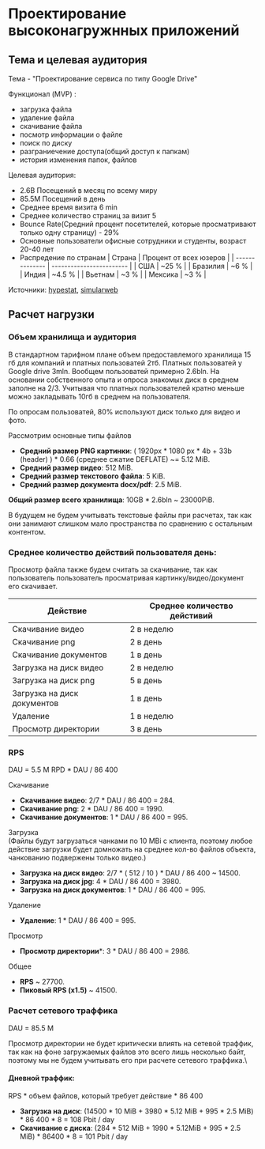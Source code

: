 # Проектирование высоконагружнных приложений

## Тема и целевая аудитория

Тема - "Проектирование сервиса по типу Google Drive"

Функционал (MVP) :
- загрузка файла
- удаление файла
- скачивание файла
- посмотр информации о файле
- поиск по диску
- разграниечение доступа(общий доступ к папкам)
- история изменения папок, файлов

Целевая аудитория:
- 2.6B Посещений в месяц по всему миру
- 85.5M Посещений в день
- Среднее время визита 6 min
- Среднее количество страниц за визит 5
- Bounce Rate(Cредний процент посетителей, которые просматривают только одну страницу) - 29%
- Основные пользователи офисные сотрудники и студенты, возраст 20-40 лет
- Распредение по странам
  | Страна         | Процент от всех юзеров   |
  | -------------- | ------------------------ |
  | США            | ~25 %   |
  | Бразилия       | ~6 %    |
  | Индия          | ~4.5 %  |
  | Вьетнам        | ~3 %    |
  | Мексика        | ~3 %    |

Источники: [hypestat](https://hypestat.com/info/drive.google.com), [simularweb](https://www.similarweb.com/website/drive.google.com/#demographics)

## Расчет нагрузки

### Объем хранилища и аудитория
В стандартном тарифном плане объем предоставлемого хранилища 15 гб для компаний и платных пользоватей 2тб. Платных пользоватей у Google drive 3mln. Вообщем пользоватей примерно 2.6bln. На основании собственного опыта и опроса знакомых диск в среднем заполне на 2/3. Учитывая что платных пользователей кратно меньше можно закладывать 10гб в среднем на пользователя.

По опросам пользоватей, 80% используют диск только для видео и фото.

Рассмотрим основные типы файлов

- **Средний размер PNG картинки**: ( 1920px * 1080 px * 4b + 33b (header) ) * 0.66 (среднее сжатие DEFLATE) ~= 5.12 MiB.
- **Средний размер видео**: 512 MiB.
- **Средний размер текстового файла**: 5 KiB.
- **Средний размер документа docx/pdf**: 2.5 MiB.


**Общий размер всего хранилища**: 10GB * 2.6bln ~ 23000PiB.

В будущем не будем учитывать текстовые файлы при расчетах, так как они занимают слишком мало пространства по сравнению с остальным контентом.

### Среднее количество действий пользователя день:

Просмотр файла также будем считать за скачивание, так как пользователь пользователь просматривая картинку/видео/документ его скачивает.

| Действие   | Среднее количество дейстивий |
| -------- | ------- |
| Скачивание видео | 2 в неделю |
| Скачивание png | 2 в день |
| Скачивание документов | 1 в день |
| Загрузка на диск видео | 2 в неделю |
| Загрузка на диск png | 5 в день |
| Загрузка на диск документов | 1 в день |
| Удаление | 1 в неделю |
| Просмотр директории | 3 в день |

### RPS
DAU = 5.5 M
RPD * DAU / 86 400

Скачивание
- **Скачивание видео**: 2/7 * DAU / 86 400 = 284.
- **Скачивание png**: 2 * DAU / 86 400 = 1990.
- **Скачивание документов**: 1 * DAU / 86 400 = 995.

Загрузка\
(Файлы будут загрузаться чанками по 10 MBi с клиента, поэтому любое действие загрузки будет домножать на среднее кол-во файлов объекта, чанкованию подвержены только видео.)
- **Загрузка на диск видео**: 2/7 * ( 512 / 10 )  * DAU / 86 400 ~ 14500.
- **Загрузка на диск jpg**: 4 * DAU / 86 400 = 3980.
- **Загрузка на диск документов**: 1 * DAU / 86 400 = 995.

Удаление
- **Удаление**: 1 * DAU / 86 400 = 995.

Просмотр
- **Просмотр директории***: 3 * DAU / 86 400 = 2986.

Общее
- **RPS** ~ 27700.
- **Пиковый RPS (x1.5)** ~ 41500.

### Расчет сетевого траффика
DAU = 85.5 M

Просмотр директории не будет критически влиять на сетевой траффик, так как на фоне загружаемых файлов это всего лишь несколько байт, поэтому мы не будем учитывать его при расчете сетевого траффика.\

#### Дневной траффик:
RPS * объем файлов, который требует дейcтвие * 86 400

- **Загрузка на диск**: (14500 * 10 MiB + 3980 * 5.12 MiB + 995 * 2.5 MiB) * 86 400 * 8 = 108 Pbit / day
- **Скачивание с диска**: (284 * 512 MiB + 1990 * 5.12MiB + 995 * 2.5 MiB) * 86400 * 8 = 101 Pbit / day

